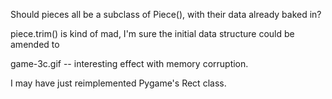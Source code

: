 Should pieces all be a subclass of Piece(), with their data already baked in?


piece.trim() is kind of mad, I'm sure the initial data structure could be amended to 




game-3c.gif -- interesting effect with memory corruption.

I may have just reimplemented Pygame's Rect class.